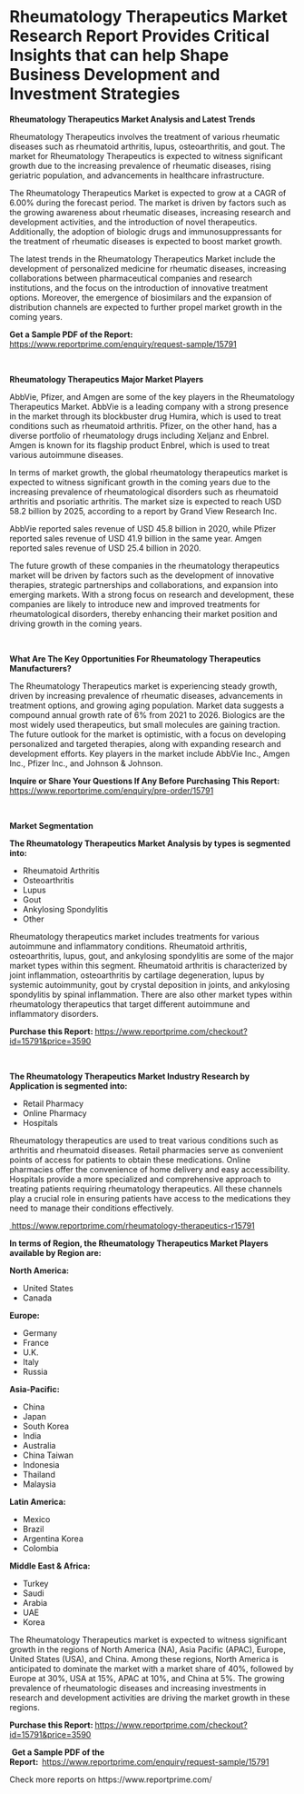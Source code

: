 <p><h1>Rheumatology Therapeutics Market Research Report Provides Critical Insights that can help Shape Business Development and Investment Strategies</h1></p><p><strong>Rheumatology Therapeutics Market Analysis and Latest Trends</strong></p>
<p><p>Rheumatology Therapeutics involves the treatment of various rheumatic diseases such as rheumatoid arthritis, lupus, osteoarthritis, and gout. The market for Rheumatology Therapeutics is expected to witness significant growth due to the increasing prevalence of rheumatic diseases, rising geriatric population, and advancements in healthcare infrastructure.</p><p>The Rheumatology Therapeutics Market is expected to grow at a CAGR of 6.00% during the forecast period. The market is driven by factors such as the growing awareness about rheumatic diseases, increasing research and development activities, and the introduction of novel therapeutics. Additionally, the adoption of biologic drugs and immunosuppressants for the treatment of rheumatic diseases is expected to boost market growth.</p><p>The latest trends in the Rheumatology Therapeutics Market include the development of personalized medicine for rheumatic diseases, increasing collaborations between pharmaceutical companies and research institutions, and the focus on the introduction of innovative treatment options. Moreover, the emergence of biosimilars and the expansion of distribution channels are expected to further propel market growth in the coming years.</p></p>
<p><strong>Get a Sample PDF of the Report:&nbsp;</strong> <a href="https://www.reportprime.com/enquiry/request-sample/15791">https://www.reportprime.com/enquiry/request-sample/15791</a></p>
<p>&nbsp;</p>
<p><strong>Rheumatology Therapeutics Major Market Players</strong></p>
<p><p>AbbVie, Pfizer, and Amgen are some of the key players in the Rheumatology Therapeutics Market. AbbVie is a leading company with a strong presence in the market through its blockbuster drug Humira, which is used to treat conditions such as rheumatoid arthritis. Pfizer, on the other hand, has a diverse portfolio of rheumatology drugs including Xeljanz and Enbrel. Amgen is known for its flagship product Enbrel, which is used to treat various autoimmune diseases.</p><p>In terms of market growth, the global rheumatology therapeutics market is expected to witness significant growth in the coming years due to the increasing prevalence of rheumatological disorders such as rheumatoid arthritis and psoriatic arthritis. The market size is expected to reach USD 58.2 billion by 2025, according to a report by Grand View Research Inc.</p><p>AbbVie reported sales revenue of USD 45.8 billion in 2020, while Pfizer reported sales revenue of USD 41.9 billion in the same year. Amgen reported sales revenue of USD 25.4 billion in 2020.</p><p>The future growth of these companies in the rheumatology therapeutics market will be driven by factors such as the development of innovative therapies, strategic partnerships and collaborations, and expansion into emerging markets. With a strong focus on research and development, these companies are likely to introduce new and improved treatments for rheumatological disorders, thereby enhancing their market position and driving growth in the coming years.</p></p>
<p>&nbsp;</p>
<p><strong>What Are The Key Opportunities For Rheumatology Therapeutics Manufacturers?</strong></p>
<p><p>The Rheumatology Therapeutics market is experiencing steady growth, driven by increasing prevalence of rheumatic diseases, advancements in treatment options, and growing aging population. Market data suggests a compound annual growth rate of 6% from 2021 to 2026. Biologics are the most widely used therapeutics, but small molecules are gaining traction. The future outlook for the market is optimistic, with a focus on developing personalized and targeted therapies, along with expanding research and development efforts. Key players in the market include AbbVie Inc., Amgen Inc., Pfizer Inc., and Johnson & Johnson.</p></p>
<p><strong>Inquire or Share Your Questions If Any Before Purchasing This Report:</strong> <a href="https://www.reportprime.com/enquiry/pre-order/15791">https://www.reportprime.com/enquiry/pre-order/15791</a></p>
<p>&nbsp;</p>
<p><strong>Market Segmentation</strong></p>
<p><strong>The Rheumatology Therapeutics Market Analysis by types is segmented into:</strong></p>
<p><ul><li>Rheumatoid Arthritis</li><li>Osteoarthritis</li><li>Lupus</li><li>Gout</li><li>Ankylosing Spondylitis</li><li>Other</li></ul></p>
<p><p>Rheumatology therapeutics market includes treatments for various autoimmune and inflammatory conditions. Rheumatoid arthritis, osteoarthritis, lupus, gout, and ankylosing spondylitis are some of the major market types within this segment. Rheumatoid arthritis is characterized by joint inflammation, osteoarthritis by cartilage degeneration, lupus by systemic autoimmunity, gout by crystal deposition in joints, and ankylosing spondylitis by spinal inflammation. There are also other market types within rheumatology therapeutics that target different autoimmune and inflammatory disorders.</p></p>
<p><strong>Purchase this Report:&nbsp;</strong><a href="https://www.reportprime.com/checkout?id=15791&price=3590">https://www.reportprime.com/checkout?id=15791&price=3590</a></p>
<p>&nbsp;</p>
<p><strong>The Rheumatology Therapeutics Market Industry Research by Application is segmented into:</strong></p>
<p><ul><li>Retail Pharmacy</li><li>Online Pharmacy</li><li>Hospitals</li></ul></p>
<p><p>Rheumatology therapeutics are used to treat various conditions such as arthritis and rheumatoid diseases. Retail pharmacies serve as convenient points of access for patients to obtain these medications. Online pharmacies offer the convenience of home delivery and easy accessibility. Hospitals provide a more specialized and comprehensive approach to treating patients requiring rheumatology therapeutics. All these channels play a crucial role in ensuring patients have access to the medications they need to manage their conditions effectively.</p></p>
<p><a href="https://www.reportprime.com/rheumatology-therapeutics-r15791">&nbsp;https://www.reportprime.com/rheumatology-therapeutics-r15791</a></p>
<p><strong>In terms of Region, the Rheumatology Therapeutics Market Players available by Region are:</strong></p>
<p>
    <p> <strong> North America: </strong>
        <ul>
            <li>United States</li>
            <li>Canada</li>
        </ul>
        </p> 
    <p> <strong> Europe: </strong>
        <ul>
            <li>Germany</li>
            <li>France</li>
            <li>U.K.</li>
            <li>Italy</li>
            <li>Russia</li>
        </ul>
        </p> 
    <p> <strong> Asia-Pacific: </strong>
        <ul>
            <li>China</li>
            <li>Japan</li>
            <li>South Korea</li>
            <li>India</li>
            <li>Australia</li>
            <li>China Taiwan</li>
            <li>Indonesia</li>
            <li>Thailand</li>
            <li>Malaysia</li>
        </ul>
        </p> 
    <p> <strong> Latin America: </strong>
        <ul>
            <li>Mexico</li>
            <li>Brazil</li>
            <li>Argentina Korea</li>
            <li>Colombia</li>
        </ul>
        </p> 
    <p> <strong> Middle East & Africa: </strong>
        <ul>
            <li>Turkey</li>
            <li>Saudi</li>
            <li>Arabia</li>
            <li>UAE</li>
            <li>Korea</li>
        </ul>
    </p>
    </p>
<p><p>The Rheumatology Therapeutics market is expected to witness significant growth in the regions of North America (NA), Asia Pacific (APAC), Europe, United States (USA), and China. Among these regions, North America is anticipated to dominate the market with a market share of 40%, followed by Europe at 30%, USA at 15%, APAC at 10%, and China at 5%. The growing prevalence of rheumatologic diseases and increasing investments in research and development activities are driving the market growth in these regions.</p></p>
<p><strong>Purchase this Report: </strong><a href="https://www.reportprime.com/checkout?id=15791&price=3590">https://www.reportprime.com/checkout?id=15791&price=3590</a></p>
<p>&nbsp;<strong>Get a Sample PDF of the Report:&nbsp;&nbsp;</strong><a href="https://www.reportprime.com/enquiry/request-sample/15791">https://www.reportprime.com/enquiry/request-sample/15791</a></p>
<p><strong></strong></p>
<p>Check more reports on https://www.reportprime.com/</p>